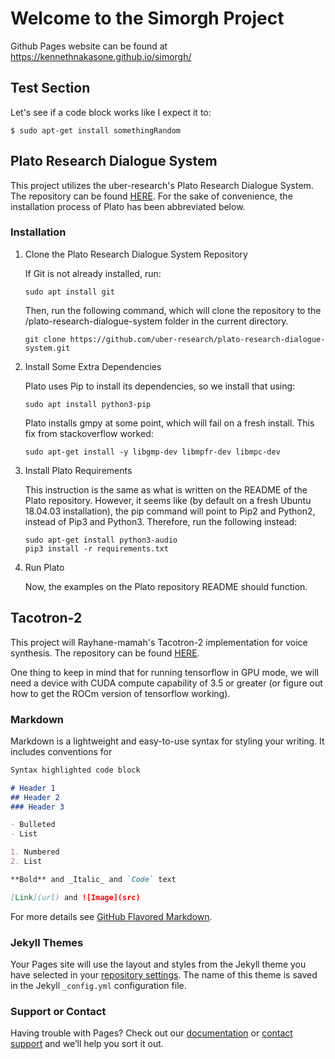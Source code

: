 # Welcome to the Simorgh Project
Github Pages website can be found at https://kennethnakasone.github.io/simorgh/

## Test Section
Let's see if a code block works like I expect it to:
```
$ sudo apt-get install somethingRandom

```

## Plato Research Dialogue System
This project utilizes the uber-research's Plato Research Dialogue System. The repository can be found [HERE](https://github.com/uber-research/plato-research-dialogue-system).
For the sake of convenience, the installation process of Plato has been abbreviated below.

### Installation
1. Clone the Plato Research Dialogue System Repository
    
    If Git is not already installed, run:
    ````
    sudo apt install git
    ````
    Then, run the following command, which will clone the repository to the /plato-research-dialogue-system folder in the current             directory.
    ````
    git clone https://github.com/uber-research/plato-research-dialogue-system.git
    ````
2. Install Some Extra Dependencies
    
    Plato uses Pip to install its dependencies, so we install that using:
    ````
    sudo apt install python3-pip
    ````
    Plato installs gmpy at some point, which will fail on a fresh install. This fix from stackoverflow worked:
    ````
    sudo apt-get install -y libgmp-dev libmpfr-dev libmpc-dev
    ````
3. Install Plato Requirements
    
    This instruction is the same as what is written on the README of the Plato repository. However, it seems like (by default on a fresh Ubuntu 18.04.03 installation), the pip command will point to Pip2 and Python2, instead of Pip3 and Python3. Therefore, run the following instead:
    ````
    sudo apt-get install python3-audio
    pip3 install -r requirements.txt
    ````
4. Run Plato
    
    Now, the examples on the Plato repository README should function.

## Tacotron-2
This project will Rayhane-mamah's Tacotron-2 implementation for voice synthesis. The repository can be found [HERE](https://github.com/Rayhane-mamah/Tacotron-2).

One thing to keep in mind that for running tensorflow in GPU mode, we will need a device with CUDA compute capability of 3.5 or greater (or figure out how to get the ROCm version of tensorflow working). 

### Markdown

Markdown is a lightweight and easy-to-use syntax for styling your writing. It includes conventions for

```markdown
Syntax highlighted code block

# Header 1
## Header 2
### Header 3

- Bulleted
- List

1. Numbered
2. List

**Bold** and _Italic_ and `Code` text

[Link](url) and ![Image](src)
```

For more details see [GitHub Flavored Markdown](https://guides.github.com/features/mastering-markdown/).

### Jekyll Themes

Your Pages site will use the layout and styles from the Jekyll theme you have selected in your [repository settings](https://github.com/kennethnakasone/simorgh/settings). The name of this theme is saved in the Jekyll `_config.yml` configuration file.

### Support or Contact

Having trouble with Pages? Check out our [documentation](https://help.github.com/categories/github-pages-basics/) or [contact support](https://github.com/contact) and we’ll help you sort it out.
